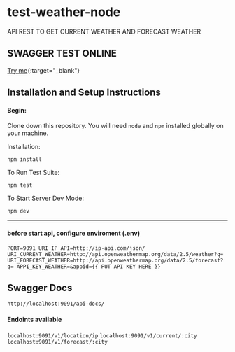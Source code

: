 # test-weather-node

API REST TO GET CURRENT WEATHER AND FORECAST WEATHER

## SWAGGER TEST ONLINE 
[Try me](https://wather-adalbeca.herokuapp.com/api-docs "API IN HEROKU"){:target="_blank"}


## Installation and Setup Instructions

#### Begin:  

Clone down this repository. You will need `node` and `npm` installed globally on your machine.  

Installation:

`npm install`  

To Run Test Suite:  

`npm test`  

To Start Server Dev Mode:

`npm dev`  

---
#### before start api, configure enviroment (.env)
`PORT=9091
URI_IP_API=http://ip-api.com/json/
URI_CURRENT_WEATHER=http://api.openweathermap.org/data/2.5/weather?q=
URI_FORECAST_WEATHER=http://api.openweathermap.org/data/2.5/forecast?q=
APPI_KEY_WEATHER=&appid={{ PUT API KEY HERE }}`


## Swagger Docs
`http://localhost:9091/api-docs/`

####  Endoints available
`localhost:9091/v1/location/ip` 
`localhost:9091/v1/current/:city` 
`localhost:9091/v1/forecast/:city`